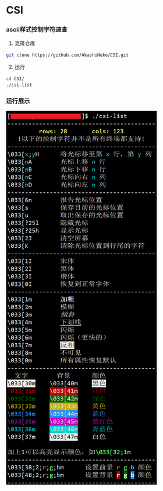 # CSI
### ascii样式控制字符速查

1. 克隆仓库

~~~bash
git clone https://github.com/AkashiNeko/CSI.git
~~~

2. 运行

~~~bash
cd CSI/
./csi-list
~~~

### 运行展示

![](img/screenshot.png)
